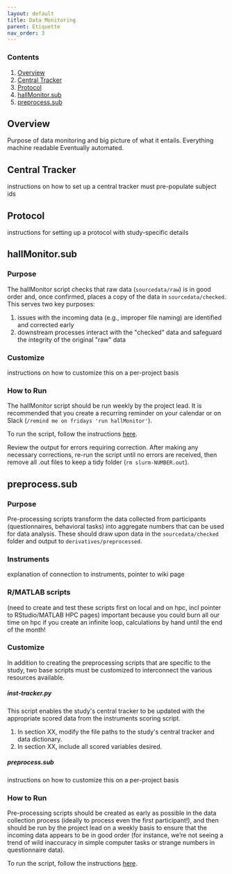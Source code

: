 ```yaml
---
layout: default
title: Data Monitoring
parent: Etiquette
nav_order: 3
---
```


### Contents
1. [Overview](#overview)
2. [Central Tracker](#central-tracker)
3. [Protocol](#protocol)
4. [hallMonitor.sub](#hallmonitor.sub)
5. [preprocess.sub](#preprocess.sub)



## Overview
Purpose of data monitoring and big picture of what it entails.
Everything machine readable
Eventually automated.



## Central Tracker
instructions on how to set up a central tracker
must pre-populate subject ids


## Protocol
instructions for setting up a protocol with study-specific details


## hallMonitor.sub

### Purpose
The hallMonitor script checks that raw data (`sourcedata/raw`) is in good order and, once confirmed, places a copy of the data in `sourcedata/checked`. This serves two key purposes:
1. issues with the incoming data (e.g., improper file naming) are identified and corrected early
2. downstream processes interact with the "checked" data and safeguard the integrity of the original "raw" data

### Customize
instructions on how to customize this on a per-project basis

### How to Run
The hallMonitor script should be run weekly by the project lead. It is recommended that you create a recurring reminder on your calendar or on Slack (`/remind me on fridays 'run hallMonitor'`).

To run the script, follow the instructions [here](https://ndclab.github.io/wiki/docs/hpc/jobs.html#running-a-slurm-file).

Review the output for errors requiring correction. After making any necessary corrections, re-run the script until no errors are received, then remove all .out files to keep a tidy folder (`rm slurm-NUMBER.out`).


## preprocess.sub

### Purpose
Pre-processing scripts transform the data collected from participants (questionnaires, behavioral tasks) into aggregate numbers that can be used for data analysis. These should draw upon data in the `sourcedata/checked` folder and output to `derivatives/preprocessed`.

### Instruments
explanation of connection to instruments, pointer to wiki page

### R/MATLAB scripts
(need to create and test these scripts first on local and on hpc, incl pointer to RStudio/MATLAB HPC pages)
important because you could burn all our time on hpc if you create an infinite loop, calculations by hand until the end of the month!

### Customize
In addition to creating the preprocessing scripts that are specific to the study, two base scripts must be customized to interconnect the various resources available.

##### inst-tracker.py
This script enables the study's central tracker to be updated with the appropriate scored data from the instruments scoring script.
1. In section XX, modify the file paths to the study's central tracker and data dictionary.
2. In section XX, include all scored variables desired.

##### preprocess.sub
instructions on how to customize this on a per-project basis

### How to Run
Pre-processing scripts should be created as early as possible in the data collection process (ideally to process even the first participant!), and then should be run by the project lead on a weekly basis to ensure that the incoming data appears to be in good order (for instance, we’re not seeing a trend of wild inaccuracy in simple computer tasks or strange numbers in questionnaire data). 

To run the script, follow the instructions [here](https://ndclab.github.io/wiki/docs/hpc/jobs.html#running-a-slurm-file).

